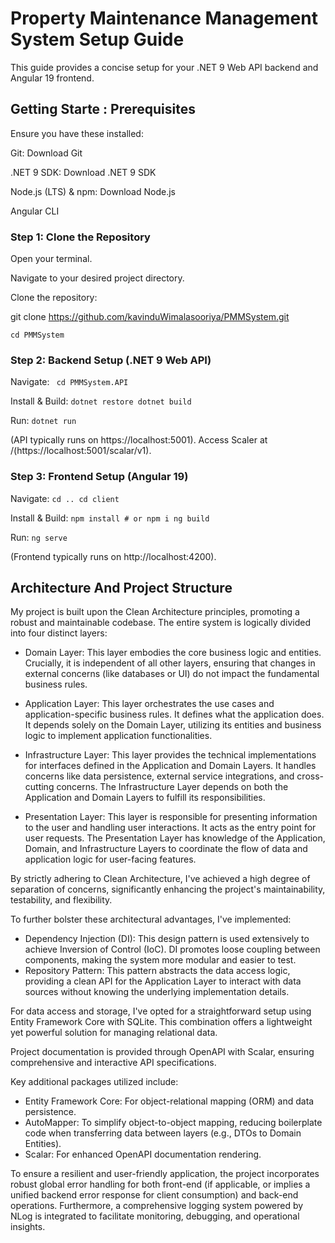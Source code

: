 # Property Maintenance Management System Setup Guide #
This guide provides a concise setup for your .NET 9 Web API backend and Angular 19 frontend.

## Getting Starte : Prerequisites
Ensure you have these installed:

Git: Download Git

.NET 9 SDK: Download .NET 9 SDK

Node.js (LTS) & npm: Download Node.js

Angular CLI

### Step 1: Clone the Repository
Open your terminal.

Navigate to your desired project directory.

Clone the repository:

git clone https://github.com/kavinduWimalasooriya/PMMSystem.git

<code>cd PMMSystem</code>

### Step 2: Backend Setup (.NET 9 Web API)
Navigate:
<code> cd PMMSystem.API </code>

Install & Build:
<code>dotnet restore
dotnet build</code>

Run:
<code>dotnet run</code>

(API typically runs on https://localhost:5001). Access Scaler at /(https://localhost:5001/scalar/v1).

### Step 3: Frontend Setup (Angular 19)
Navigate:
<code>cd ..
cd client</code>

Install & Build:
<code>npm install # or npm i
ng build</code>

Run:
<code>ng serve</code>

(Frontend typically runs on http://localhost:4200).

## Architecture And Project Structure ##

My project is built upon the Clean Architecture principles, promoting a robust and maintainable codebase. The entire system is logically divided into four distinct layers:

- Domain Layer: This layer embodies the core business logic and entities. Crucially, it is independent of all other layers, ensuring that changes in external concerns (like databases or UI) do not impact the fundamental business rules.

- Application Layer: This layer orchestrates the use cases and application-specific business rules. It defines what the application does. It depends solely on the Domain Layer, utilizing its entities and business logic to implement application functionalities.

- Infrastructure Layer: This layer provides the technical implementations for interfaces defined in the Application and Domain Layers. It handles concerns like data persistence, external service integrations, and cross-cutting concerns. The Infrastructure Layer depends on both the Application and Domain Layers to fulfill its responsibilities.

- Presentation Layer: This layer is responsible for presenting information to the user and handling user interactions. It acts as the entry point for user requests. The Presentation Layer has knowledge of the Application, Domain, and Infrastructure Layers to coordinate the flow of data and application logic for user-facing features.

By strictly adhering to Clean Architecture, I've achieved a high degree of separation of concerns, significantly enhancing the project's maintainability, testability, and flexibility.

To further bolster these architectural advantages, I've implemented:

- Dependency Injection (DI): This design pattern is used extensively to achieve Inversion of Control (IoC). DI promotes loose coupling between components, making the system more modular and easier to test.
- Repository Pattern: This pattern abstracts the data access logic, providing a clean API for the Application Layer to interact with data sources without knowing the underlying implementation details.

For data access and storage, I've opted for a straightforward setup using Entity Framework Core with SQLite. This combination offers a lightweight yet powerful solution for managing relational data.

Project documentation is provided through OpenAPI with Scalar, ensuring comprehensive and interactive API specifications.

Key additional packages utilized include:

- Entity Framework Core: For object-relational mapping (ORM) and data persistence.
- AutoMapper: To simplify object-to-object mapping, reducing boilerplate code when transferring data between layers (e.g., DTOs to Domain Entities).
- Scalar: For enhanced OpenAPI documentation rendering.

To ensure a resilient and user-friendly application, the project incorporates robust global error handling for both front-end (if applicable, or implies a unified backend error response for client consumption) and back-end operations. Furthermore, a comprehensive logging system powered by NLog is integrated to facilitate monitoring, debugging, and operational insights.
